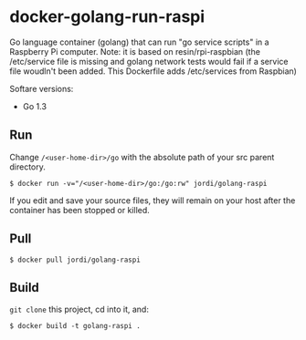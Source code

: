 docker-golang-run-raspi
===================

Go language container (golang) that can run "go service scripts" in a Raspberry Pi computer.
Note: it is based on resin/rpi-raspbian (the /etc/service file is missing and golang network tests would fail if a service file woudln't been added. This Dockerfile adds /etc/services from Raspbian)

Softare versions:

- Go 1.3

Run
---

Change `/<user-home-dir>/go` with the absolute path of your src parent directory. 

	$ docker run -v="/<user-home-dir>/go:/go:rw" jordi/golang-raspi

If you edit and save your source files, they will remain on your host after the container has been stopped or killed.

Pull
----

	$ docker pull jordi/golang-raspi

Build
-----

`git clone` this project, cd into it, and:

	$ docker build -t golang-raspi .

